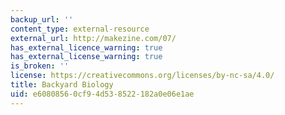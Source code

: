 ```yaml
---
backup_url: ''
content_type: external-resource
external_url: http://makezine.com/07/
has_external_licence_warning: true
has_external_license_warning: true
is_broken: ''
license: https://creativecommons.org/licenses/by-nc-sa/4.0/
title: Backyard Biology
uid: e6080856-0cf9-4d53-8522-182a0e06e1ae
---
```

